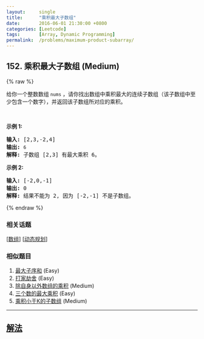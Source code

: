 ```yaml
---
layout:     single
title:      "乘积最大子数组"
date:       2016-06-01 21:30:00 +0800
categories: [Leetcode]
tags:       [Array, Dynamic Programming]
permalink:  /problems/maximum-product-subarray/
---
```


## 152. 乘积最大子数组 (Medium)

{% raw %}

<p>给你一个整数数组 <code>nums</code>&nbsp;，请你找出数组中乘积最大的连续子数组（该子数组中至少包含一个数字），并返回该子数组所对应的乘积。</p>

<p>&nbsp;</p>

<p><strong>示例 1:</strong></p>

<pre><strong>输入:</strong> [2,3,-2,4]
<strong>输出:</strong> <code>6</code>
<strong>解释:</strong>&nbsp;子数组 [2,3] 有最大乘积 6。
</pre>

<p><strong>示例 2:</strong></p>

<pre><strong>输入:</strong> [-2,0,-1]
<strong>输出:</strong> 0
<strong>解释:</strong>&nbsp;结果不能为 2, 因为 [-2,-1] 不是子数组。</pre>

{% endraw %}

### 相关话题
  [[数组](https://github.com/openset/leetcode/tree/master/tag/array/README.md)]
  [[动态规划](https://github.com/openset/leetcode/tree/master/tag/dynamic-programming/README.md)]

### 相似题目
  1. [最大子序和](/problems/maximum-subarray) (Easy)
  1. [打家劫舍](/problems/house-robber) (Easy)
  1. [除自身以外数组的乘积](/problems/product-of-array-except-self) (Medium)
  1. [三个数的最大乘积](/problems/maximum-product-of-three-numbers) (Easy)
  1. [乘积小于K的子数组](/problems/subarray-product-less-than-k) (Medium)

---

## [解法](https://github.com/openset/leetcode/tree/master/problems/maximum-product-subarray)
